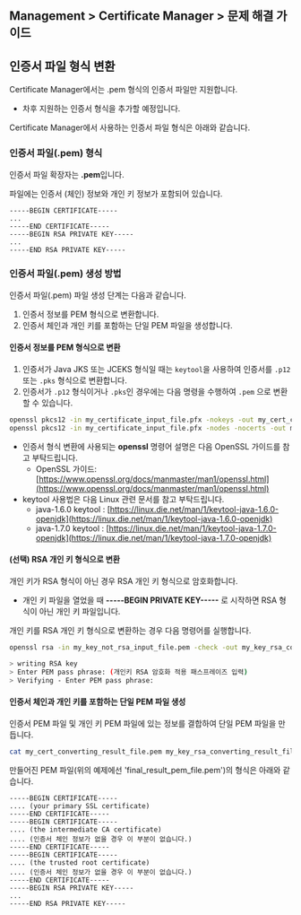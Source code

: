 ## Management > Certificate Manager > 문제 해결 가이드

## 인증서 파일 형식 변환

Certificate Manager에서는 .pem 형식의 인증서 파일만 지원합니다.

* 차후 지원하는 인증서 형식을 추가할 예정입니다.

Certificate Manager에서 사용하는 인증서 파일 형식은 아래와 같습니다.

### 인증서 파일(.pem) 형식

인증서 파일 확장자는 **.pem**입니다.

파일에는 인증서 (체인) 정보와 개인 키 정보가 포함되어 있습니다.

``` text
-----BEGIN CERTIFICATE-----
...
-----END CERTIFICATE-----
-----BEGIN RSA PRIVATE KEY-----
...
-----END RSA PRIVATE KEY-----
```

### 인증서 파일(.pem) 생성 방법

인증서 파일(.pem) 파일 생성 단계는 다음과 같습니다.
1. 인증서 정보를 PEM 형식으로 변환합니다.
2. 인증서 체인과 개인 키를 포함하는 단일 PEM 파일을 생성합니다.

#### 인증서 정보를 PEM 형식으로 변환

1. 인증서가 Java JKS 또는 JCEKS 형식일 때는 `keytool`을 사용하여 인증서를 `.p12` 또는 `.pks` 형식으로 변환합니다.
2. 인증서가 `.p12` 형식이거나 `.pks`인 경우에는 다음 명령을 수행하여 `.pem` 으로 변환할 수 있습니다.

```sh
openssl pkcs12 -in my_certificate_input_file.pfx -nokeys -out my_cert_converting_result_file.pem
openssl pkcs12 -in my_certificate_input_file.pfx -nodes -nocerts -out my_cert_converting_result_file.pem
```

* 인증서 형식 변환에 사용되는 **openssl** 명령어 설명은 다음 OpenSSL 가이드를 참고 부탁드립니다.
    * OpenSSL 가이드: [https://www.openssl.org/docs/manmaster/man1/openssl.html](https://www.openssl.org/docs/manmaster/man1/openssl.html)
* keytool 사용법은 다음 Linux 관련 문서를 참고 부탁드립니다.
    * java-1.6.0 keytool : [https://linux.die.net/man/1/keytool-java-1.6.0-openjdk](https://linux.die.net/man/1/keytool-java-1.6.0-openjdk)
    * java-1.7.0 keytool : [https://linux.die.net/man/1/keytool-java-1.7.0-openjdk](https://linux.die.net/man/1/keytool-java-1.7.0-openjdk)

#### (선택) RSA 개인 키 형식으로 변환

개인 키가 RSA 형식이 아닌 경우 RSA 개인 키 형식으로 암호화합니다.

* 개인 키 파일을 열었을 때 **-----BEGIN PRIVATE KEY-----** 로 시작하면 RSA 형식이 아닌 개인 키 파일입니다.

개인 키를 RSA 개인 키 형식으로 변환하는 경우 다음 명령어를 실행합니다.

``` bash
openssl rsa -in my_key_not_rsa_input_file.pem -check -out my_key_rsa_converting_result_file.pem

> writing RSA key
> Enter PEM pass phrase: (개인키 RSA 암호화 적용 패스프레이즈 입력)
> Verifying - Enter PEM pass phrase:
```

#### 인증서 체인과 개인 키를 포함하는 단일 PEM 파일 생성

인증서 PEM 파일 및 개인 키 PEM 파일에 있는 정보를 결합하여 단일 PEM 파일을 만듭니다.

``` bash
cat my_cert_converting_result_file.pem my_key_rsa_converting_result_file.pem > final_result_pem_file.pem
```
만들어진 PEM 파일(위의 예제에선 'final\_result\_pem\_file.pem')의 형식은 아래와 같습니다.

``` text
-----BEGIN CERTIFICATE-----
.... (your primary SSL certificate)
-----END CERTIFICATE-----
-----BEGIN CERTIFICATE-----
.... (the intermediate CA certificate)
.... (인증서 체인 정보가 없을 경우 이 부분이 없습니다.)
-----END CERTIFICATE-----
-----BEGIN CERTIFICATE-----
.... (the trusted root certificate)
.... (인증서 체인 정보가 없을 경우 이 부분이 없습니다.)
-----END CERTIFICATE-----
-----BEGIN RSA PRIVATE KEY-----
...
-----END RSA PRIVATE KEY-----
```

